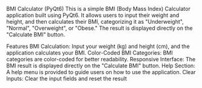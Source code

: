 BMI Calculator (PyQt6)
This is a simple BMI (Body Mass Index) Calculator application built using PyQt6. It allows users to input their weight and height, and then calculates their BMI, categorizing it as "Underweight", "Normal", "Overweight", or "Obese." The result is displayed directly on the "Calculate BMI" button.

Features
BMI Calculation: Input your weight (kg) and height (cm), and the application calculates your BMI.
Color-Coded BMI Categories: BMI categories are color-coded for better readability.
Responsive Interface: The BMI result is displayed directly on the "Calculate BMI" button.
Help Section: A help menu is provided to guide users on how to use the application.
Clear Inputs: Clear the input fields and reset the result

